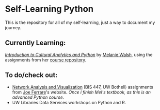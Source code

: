 # Self-Learning Python
This is the repository for all of my self-learning, just a way to document my journey. 
<br>
## Currently Learning:
*[Introduction to Cultural Analytics and Python](https://melaniewalsh.github.io/Intro-Cultural-Analytics/welcome.html)* by [Melanie Walsh](https://melaniewalsh.org/), using the assignments from her [course repository](https://github.com/melaniewalsh/info498a-au21).
<br>
## To do/check out:
- [Network Analysis and Visualization](http://www.josephferrare.com/bis-447) (BIS 447, UW Bothell) assignments from [Joe Ferrare](https://www.uwb.edu/ias/faculty-and-staff/joseph-ferrare)'s website. *Once I finish Mel's textbook, as this is an advanced Python course*.
- UW Libraries Data Services workshops on Python and R.
